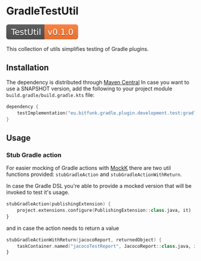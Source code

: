 # GradleTestUtil

[![GradleTestUtil](../../docs/assets/images/badge-release-gradle-test-util.svg)](https://central.sonatype.dev/namespace/eu.bitfunk.gradle.plugin.development.test)

This collection of utils simplifies testing of Gradle plugins.

## Installation

The dependency is distributed through [Maven Central](https://central.sonatype.dev/) In case you want to use a SNAPSHOT version, add the following to your project module `build.gradle/build.gradle.kts` file:

```kotlin
dependency {
    testImplementation("eu.bitfunk.gradle.plugin.development.test:gradle-test-util:LATEST_VERSION")
}
```

## Usage

### Stub Gradle action

For easier mocking of Gradle actions with [MockK](https://mockk.io/) there are two util functions provided: `stubGradleAction` and `stubGradleActionWithReturn`.

In case the Gradle DSL you're able to provide a mocked version that will be invoked to test it's usage.

```kotlin
stubGradleAction(publishingExtension) {
    project.extensions.configure(PublishingExtension::class.java, it)
}
```

and in case the action needs to return a value

```kotlin
stubGradleActionWithReturn(jacocoReport, returnedObject) {
    taskContainer.named("jacocoTestReport", JacocoReport::class.java, it)
}
```
